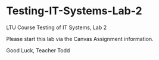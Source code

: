 # Testing-IT-Systems-Lab-2
LTU Course Testing of IT Systems, Lab 2

Please start this lab via the Canvas Assignment information.

Good Luck, Teacher Todd
